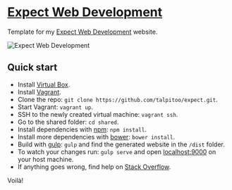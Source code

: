 # [Expect Web Development](http://expect.agency/)

Template for my [Expect Web Development](http://expect.agency/) website.

![Expect Web Development](http://expect.agency/img/cover1200x630.png "Expect Web Development")


## Quick start

* Install [Virtual Box](https://www.virtualbox.org/).
* Install [Vagrant](https://www.vagrantup.com/).
* Clone the repo: `git clone https://github.com/talpitoo/expect.git`.
* Start Vagrant: `vagrant up`.
* SSH to the newly created virtual machine: `vagrant ssh`.
* Go to the shared folder: `cd shared`.
* Install dependencies with [npm](https://www.npmjs.com/): `npm install`.
* Install more dependencies with [bower](http://bower.io/): `bower install`.
* Build with [gulp](http://gulpjs.com/): `gulp` and find the generated website in the `/dist` folder.
* To watch your changes run: `gulp serve` and open [localhost:9000](http://localhost:9000) on your host machine.
* If anything goes wrong, find help on [Stack Overflow](http://stackoverflow.com/).

Voilà!
